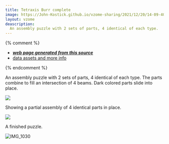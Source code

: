 ```yaml
---
title: Tetraxis Burr complete
image: https://John-Kostick.github.io/vzome-sharing/2021/12/20/14-09-40-Tetraxis-Burr-complete/Tetraxis-Burr-complete.png
layout: vzome
deascription:
  An assembly puzzle with 2 sets of parts, 4 identical of each type.  
---
```


{% comment %}
 - [***web page generated from this source***][post]
 - [data assets and more info][github]

[post]: <https://John-Kostick.github.io/vzome-sharing/2021/12/20/Tetraxis-Burr-complete-14-09-40.html>
[github]: <https://github.com/John-Kostick/vzome-sharing/tree/main/2021/12/20/14-09-40-Tetraxis-Burr-complete/>
{% endcomment %}

  An assembly puzzle with 2 sets of parts, 4 identical of each type.  The parts combine to fill an intersection of 4 beams. Dark colored parts slide into place.

<vzome-viewer style="width: 100%; height: 65vh;"
       src="https://John-Kostick.github.io/vzome-sharing/2021/12/20/14-09-40-Tetraxis-Burr-complete/Tetraxis-Burr-complete.vZome" >
  <img src="https://John-Kostick.github.io/vzome-sharing/2021/12/20/14-09-40-Tetraxis-Burr-complete/Tetraxis-Burr-complete.png" />
</vzome-viewer>

Showing a partial assembly of 4 identical parts in place.

<vzome-viewer style="width: 100%; height: 65vh;"
       src="https://John-Kostick.github.io/vzome-sharing/2021/12/20/14-10-05-Tetraxis-Burr-partial/Tetraxis-Burr-partial.vZome" >
  <img src="https://John-Kostick.github.io/vzome-sharing/2021/12/20/14-10-05-Tetraxis-Burr-partial/Tetraxis-Burr-partial.png" />
</vzome-viewer>

A finished puzzle.

![IMG_1030](https://user-images.githubusercontent.com/78830166/146822865-843f3b3d-fc92-495b-8de9-8ffb39789fd3.jpeg)
